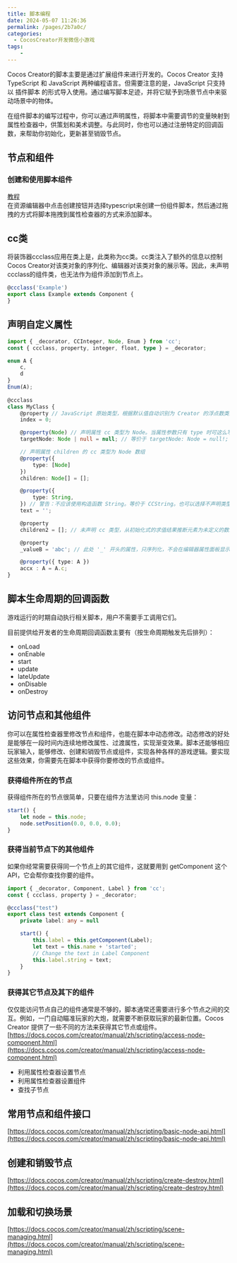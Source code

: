 ```yaml
---
title: 脚本编程
date: 2024-05-07 11:26:36
permalink: /pages/2b7a0c/
categories:
  - CocosCreator开发微信小游戏
tags:
    -
---
```

Cocos Creator的脚本主要是通过扩展组件来进行开发的。Cocos Creator 支持 TypeScript 和 JavaScript 两种编程语言。但需要注意的是，JavaScript 只支持以 插件脚本 的形式导入使用。通过编写脚本足迹，并将它赋予到场景节点中来驱动场景中的物体。  

在组件脚本的编写过程中，你可以通过声明属性，将脚本中需要调节的变量映射到属性检查器中，供策划和美术调整。与此同时，你也可以通过注册特定的回调函数，来帮助你初始化，更新甚至销毁节点。  

## 节点和组件
### 创建和使用脚本组件
[教程](https://docs.cocos.com/creator/manual/zh/scripting/setup.html)  
在资源编辑器中点击创建按钮并选择typescript来创建一份组件脚本，然后通过拖拽的方式将脚本拖拽到属性检查器的方式来添加脚本。

## cc类
将装饰器ccclass应用在类上是，此类称为cc类。cc类注入了额外的信息以控制Cocos Creator对该类对象的序列化、编辑器对该类对象的展示等。因此，未声明ccclass的组件类，也无法作为组件添加到节点上。  
```ts
@ccclass('Example')
export class Example extends Component {
}
```

## 声明自定义属性
```ts
import { _decorator, CCInteger, Node, Enum } from 'cc';
const { ccclass, property, integer, float, type } = _decorator;

enum A {
    c,
    d
}
Enum(A);
 
@ccclass
class MyClass {
    @property // JavaScript 原始类型，根据默认值自动识别为 Creator 的浮点数类型。
    index = 0;

    @property(Node) // 声明属性 cc 类型为 Node。当属性参数只有 type 时可这么写，等价于 @property({type: Node})
    targetNode: Node | null = null; // 等价于 targetNode: Node = null!;

    // 声明属性 children 的 cc 类型为 Node 数组
    @property({
        type: [Node]
    })
    children: Node[] = [];

    @property({
        type: String,
    }) // 警告：不应该使用构造函数 String。等价于 CCString。也可以选择不声明类型
    text = '';

    @property
    children2 = []; // 未声明 cc 类型，从初始化式的求值结果推断元素为未定义的数组

    @property
    _valueB = 'abc'; // 此处 '_' 开头的属性，只序列化，不会在编辑器属性面板显示

    @property({ type: A })
    accx : A = A.c;
}
```

## 脚本生命周期的回调函数
游戏运行的时期自动执行相关脚本，用户不需要手工调用它们。 

目前提供给开发者的生命周期回调函数主要有（按生命周期触发先后排列）：
- onLoad  
- onEnable  
- start  
- update  
- lateUpdate  
- onDisable  
- onDestroy  

## 访问节点和其他组件
你可以在属性检查器里修改节点和组件，也能在脚本中动态修改。动态修改的好处是能够在一段时间内连续地修改属性、过渡属性，实现渐变效果。脚本还能够相应玩家输入，能够修改、创建和销毁节点或组件，实现各种各样的游戏逻辑。要实现这些效果，你需要先在脚本中获得你要修改的节点或组件。

### 获得组件所在的节点
获得组件所在的节点很简单，只要在组件方法里访问 this.node 变量：
```ts
start() {
    let node = this.node;
    node.setPosition(0.0, 0.0, 0.0);
}
```

### 获得当前节点下的其他组件
如果你经常需要获得同一个节点上的其它组件，这就要用到 getComponent 这个 API，它会帮你查找你要的组件。  
```ts
import { _decorator, Component, Label } from 'cc';
const { ccclass, property } = _decorator;

@ccclass("test")
export class test extends Component {
    private label: any = null

    start() {
        this.label = this.getComponent(Label);
        let text = this.name + 'started';
        // Change the text in Label Component
        this.label.string = text;
    }
}
```

### 获得其它节点及其下的组件
仅仅能访问节点自己的组件通常是不够的，脚本通常还需要进行多个节点之间的交互。例如，一门自动瞄准玩家的大炮，就需要不断获取玩家的最新位置。Cocos Creator 提供了一些不同的方法来获得其它节点或组件。
[https://docs.cocos.com/creator/manual/zh/scripting/access-node-component.html](https://docs.cocos.com/creator/manual/zh/scripting/access-node-component.html)
- 利用属性检查器设置节点  
- 利用属性检查器设置组件  
- 查找子节点  

## 常用节点和组件接口
[https://docs.cocos.com/creator/manual/zh/scripting/basic-node-api.html](https://docs.cocos.com/creator/manual/zh/scripting/basic-node-api.html)

## 创建和销毁节点
[https://docs.cocos.com/creator/manual/zh/scripting/create-destroy.html](https://docs.cocos.com/creator/manual/zh/scripting/create-destroy.html)

## 加载和切换场景
[https://docs.cocos.com/creator/manual/zh/scripting/scene-managing.html](https://docs.cocos.com/creator/manual/zh/scripting/scene-managing.html)